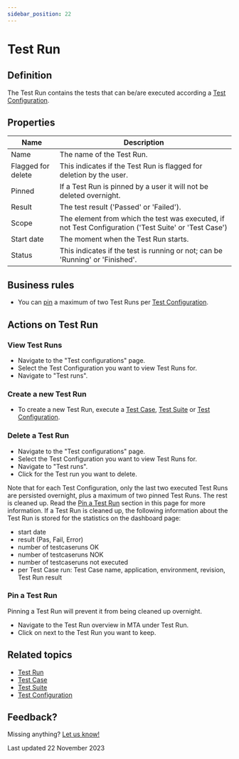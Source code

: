 ```yaml
---
sidebar_position: 22
---
```



# Test Run 

## Definition

The Test Run contains the tests that can be/are executed according a [Test Configuration](test-configuration).

## Properties
| Name               | Description                                                                                           |
| ------------------ | ----------------------------------------------------------------------------------------------------- |
| Name               | The name of the Test Run.                                                                             |
| Flagged for delete | This indicates if the Test Run is flagged for deletion by the user.                                   |
| Pinned             | If a Test Run is pinned by a user it will not be deleted overnight.                                   |
| Result             | The test result ('Passed' or 'Failed').                                                               |
| Scope              | The element from which the test was executed, if not Test Configuration ('Test Suite' or 'Test Case') |
| Start date         | The moment when the Test Run starts.                                                                  |
| Status             | This indicates if the test is running or not; can be 'Running' or 'Finished'.                         |
  
## Business rules
- You can [pin](#pin-a-test-run) a maximum of two Test Runs per [Test Configuration](test-configuration).

## Actions on Test Run

### View Test Runs
- Navigate to the "Test configurations" page.
- Select the Test Configuration you want to view Test Runs for.
- Navigate to "Test runs".

### Create a new Test Run
- To create a new Test Run, execute a [Test Case](test-case), [Test Suite](test-suite) or [Test Configuration](test-configuration).

### Delete a Test Run
- Navigate to the "Test configurations" page.
- Select the Test Configuration you want to view Test Runs for.
- Navigate to "Test runs".
- Click <i class="fal fa-trash-can"></i> for the Test run you want to delete.


Note that for each Test Configuration, only the last two executed Test Runs are persisted overnight, plus a maximum of two pinned Test Runs. The rest is cleaned up. Read the [Pin a Test Run](#pin-a-test-run) section in this page for more information.
If a Test Run is cleaned up, the following information about the Test Run is stored for the statistics on the dashboard page:
- start date
- result (Pas, Fail, Error)
- number of testcaseruns OK
- number of testcaseruns NOK
- number of testcaseruns not executed
- per Test Case run: Test Case name, application, environment, revision, Test Run result

### Pin a Test Run
Pinning a Test Run will prevent it from being cleaned up overnight.
- Navigate to the Test Run overview in MTA under Test Run.
- Click on <i class="fas fa-thumbtack"></i> next to the Test Run you want to keep.

## Related topics
- [Test Run](test-run)
- [Test Case](test-case)
- [Test Suite](test-suite)
- [Test Configuration](test-configuration)

## Feedback?
Missing anything? [Let us know!](mailto:support@menditect.com)

Last updated 22 November 2023
